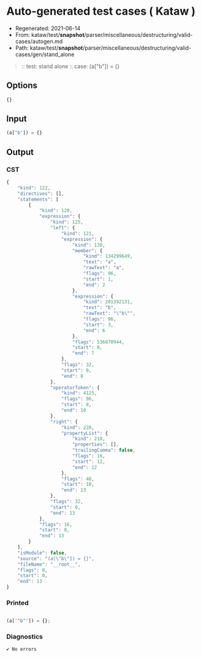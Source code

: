 # Auto-generated test cases ( Kataw )
- Regenerated: 2021-06-14
- From: kataw/test/__snapshot__/parser/miscellaneous/destructuring/valid-cases/autogen.md
- Path: kataw/test/__snapshot__/parser/miscellaneous/destructuring/valid-cases/gen/stand_alone
> :: test: stand alone
> :: case: (a["b"]) = {}
## Options

`````js
{}
`````
## Input

`````js
(a["b"]) = {}
`````
## Output

### CST

```javascript
{
    "kind": 122,
    "directives": [],
    "statements": [
        {
            "kind": 120,
            "expression": {
                "kind": 125,
                "left": {
                    "kind": 121,
                    "expression": {
                        "kind": 130,
                        "member": {
                            "kind": 134299649,
                            "text": "a",
                            "rawText": "a",
                            "flags": 96,
                            "start": 1,
                            "end": 2
                        },
                        "expression": {
                            "kind": 201392131,
                            "text": "b",
                            "rawText": "\"b\"",
                            "flags": 96,
                            "start": 3,
                            "end": 6
                        },
                        "flags": 536870944,
                        "start": 0,
                        "end": 7
                    },
                    "flags": 32,
                    "start": 0,
                    "end": 8
                },
                "operatorToken": {
                    "kind": 4125,
                    "flags": 96,
                    "start": 8,
                    "end": 10
                },
                "right": {
                    "kind": 220,
                    "propertyList": {
                        "kind": 218,
                        "properties": [],
                        "trailingComma": false,
                        "flags": 16,
                        "start": 12,
                        "end": 12
                    },
                    "flags": 48,
                    "start": 10,
                    "end": 13
                },
                "flags": 32,
                "start": 0,
                "end": 13
            },
            "flags": 16,
            "start": 0,
            "end": 13
        }
    ],
    "isModule": false,
    "source": "(a[\"b\"]) = {}",
    "fileName": "__root__",
    "flags": 0,
    "start": 0,
    "end": 13
}
```

### Printed

```javascript

(a['"b"']) = {};

```

### Diagnostics

```javascript
✔ No errors
```

